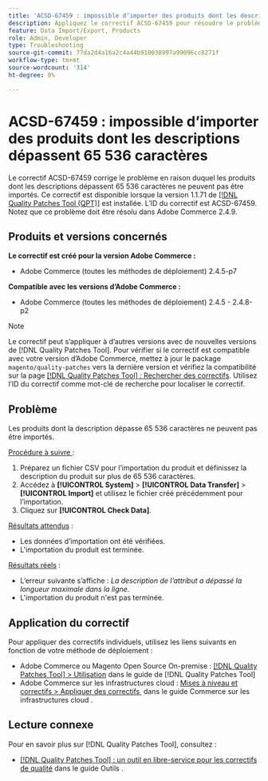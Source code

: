 ```yaml
---
title: 'ACSD-67459 : impossible d’importer des produits dont les descriptions dépassent 65 536 caractères'
description: Appliquez le correctif ACSD-67459 pour résoudre le problème d’Adobe Commerce en raison duquel les produits dont les descriptions dépassent 65 536 caractères ne peuvent pas être importés.
feature: Data Import/Export, Products
role: Admin, Developer
type: Troubleshooting
source-git-commit: 77da2d4a16a2c4a44b910038997a99096cc8271f
workflow-type: tm+mt
source-wordcount: '314'
ht-degree: 0%

---
```



# ACSD-67459 : impossible d’importer des produits dont les descriptions dépassent 65 536 caractères

Le correctif ACSD-67459 corrige le problème en raison duquel les produits dont les descriptions dépassent 65 536 caractères ne peuvent pas être importés. Ce correctif est disponible lorsque la version 1.1.71 de [[!DNL Quality Patches Tool (QPT)]](/help/tools/quality-patches-tool/quality-patches-tool-to-self-serve-quality-patches.md) est installée. L’ID du correctif est ACSD-67459. Notez que ce problème doit être résolu dans Adobe Commerce 2.4.9.

## Produits et versions concernés

**Le correctif est créé pour la version Adobe Commerce :**

* Adobe Commerce (toutes les méthodes de déploiement) 2.4.5-p7

**Compatible avec les versions d’Adobe Commerce :**

* Adobe Commerce (toutes les méthodes de déploiement) 2.4.5 - 2.4.8-p2

>[!NOTE]
>
>Le correctif peut s’appliquer à d’autres versions avec de nouvelles versions de [!DNL Quality Patches Tool]. Pour vérifier si le correctif est compatible avec votre version d’Adobe Commerce, mettez à jour le package `magento/quality-patches` vers la dernière version et vérifiez la compatibilité sur la page [[!DNL Quality Patches Tool] : Rechercher des correctifs](https://experienceleague.adobe.com/tools/commerce-quality-patches/index.html). Utilisez l’ID du correctif comme mot-clé de recherche pour localiser le correctif.

## Problème

Les produits dont la description dépasse 65 536 caractères ne peuvent pas être importés.

<u>Procédure à suivre </u> :

1. Préparez un fichier CSV pour l’importation du produit et définissez la description du produit sur plus de 65 536 caractères.
1. Accédez à **[!UICONTROL System]** > **[!UICONTROL Data Transfer]** > **[!UICONTROL Import]** et utilisez le fichier créé précédemment pour l’importation.
1. Cliquez sur **[!UICONTROL Check Data]**.

<u>Résultats attendus</u> :

* Les données d’importation ont été vérifiées.
* L&#39;importation du produit est terminée.

<u>Résultats réels</u> :

* L’erreur suivante s’affiche : *La description de l’attribut a dépassé la longueur maximale dans la ligne*.
* L&#39;importation du produit n&#39;est pas terminée.

## Application du correctif

Pour appliquer des correctifs individuels, utilisez les liens suivants en fonction de votre méthode de déploiement :

* Adobe Commerce ou Magento Open Source On-premise : [[!DNL Quality Patches Tool] > Utilisation](/help/tools/quality-patches-tool/usage.md) dans le guide de [!DNL Quality Patches Tool]
* Adobe Commerce sur les infrastructures cloud : [&#x200B; Mises à niveau et correctifs > Appliquer des correctifs &#x200B;](https://experienceleague.adobe.com/docs/commerce-cloud-service/user-guide/develop/upgrade/apply-patches.html) dans le guide Commerce sur les infrastructures cloud .

## Lecture connexe

Pour en savoir plus sur [!DNL Quality Patches Tool], consultez :

* [[!DNL Quality Patches Tool] : un outil en libre-service pour les correctifs de qualité](/help/tools/quality-patches-tool/quality-patches-tool-to-self-serve-quality-patches.md) dans le guide Outils .
